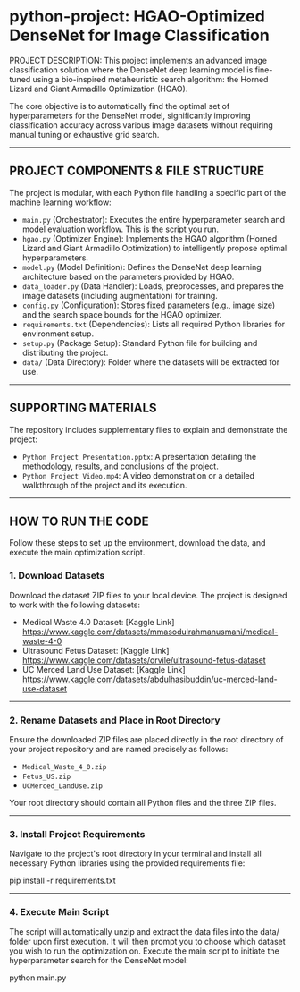 # python-project: HGAO-Optimized DenseNet for Image Classification

PROJECT DESCRIPTION: This project implements an advanced image classification solution where the DenseNet deep learning model is fine-tuned using a bio-inspired metaheuristic search algorithm: the Horned Lizard and Giant Armadillo Optimization (HGAO).

The core objective is to automatically find the optimal set of hyperparameters for the DenseNet model, significantly improving classification accuracy across various image datasets without requiring manual tuning or exhaustive grid search.

---

## PROJECT COMPONENTS & FILE STRUCTURE

The project is modular, with each Python file handling a specific part of the machine learning workflow:

* `main.py` (Orchestrator): Executes the entire hyperparameter search and model evaluation workflow. This is the script you run.
* `hgao.py` (Optimizer Engine): Implements the HGAO algorithm (Horned Lizard and Giant Armadillo Optimization) to intelligently propose optimal hyperparameters.
* `model.py` (Model Definition): Defines the DenseNet deep learning architecture based on the parameters provided by HGAO.
* `data_loader.py` (Data Handler): Loads, preprocesses, and prepares the image datasets (including augmentation) for training.
* `config.py` (Configuration): Stores fixed parameters (e.g., image size) and the search space bounds for the HGAO optimizer.
* `requirements.txt` (Dependencies): Lists all required Python libraries for environment setup.
* `setup.py` (Package Setup): Standard Python file for building and distributing the project.
* `data/` (Data Directory): Folder where the datasets will be extracted for use.

---

## SUPPORTING MATERIALS

The repository includes supplementary files to explain and demonstrate the project:

* `Python Project Presentation.pptx`: A presentation detailing the methodology, results, and conclusions of the project.
* `Python Project Video.mp4`: A video demonstration or a detailed walkthrough of the project and its execution.

---

## HOW TO RUN THE CODE

Follow these steps to set up the environment, download the data, and execute the main optimization script.

### 1. Download Datasets

Download the dataset ZIP files to your local device. The project is designed to work with the following datasets:

* Medical Waste 4.0 Dataset: [Kaggle Link] https://www.kaggle.com/datasets/mmasodulrahmanusmani/medical-waste-4-0
* Ultrasound Fetus Dataset: [Kaggle Link] https://www.kaggle.com/datasets/orvile/ultrasound-fetus-dataset
* UC Merced Land Use Dataset: [Kaggle Link] https://www.kaggle.com/datasets/abdulhasibuddin/uc-merced-land-use-dataset

---

### 2. Rename Datasets and Place in Root Directory

Ensure the downloaded ZIP files are placed directly in the root directory of your project repository and are named precisely as follows:

* `Medical_Waste_4_0.zip`
* `Fetus_US.zip`
* `UCMerced_LandUse.zip`

Your root directory should contain all Python files and the three ZIP files.

---

### 3. Install Project Requirements

Navigate to the project's root directory in your terminal and install all necessary Python libraries using the provided requirements file:


pip install -r requirements.txt

---

### 4. Execute Main Script

The script will automatically unzip and extract the data files into the data/ folder upon first execution. It will then prompt you to choose which dataset you wish to run the optimization on. Execute the main script to initiate the hyperparameter search for the DenseNet model:


python main.py
